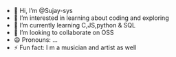 - 👋 Hi, I’m @Sujay-sys
- 👀 I’m interested in learning about coding and exploring
- 🌱 I’m currently learning C,JS,python & SQL
- 💞️ I’m looking to collaborate on OSS
- 😄 Pronouns: ...
- ⚡ Fun fact: I m a musician and artist as well

<!---
Sujay-sys/Sujay-sys is a ✨ special ✨ repository because its `README.md` (this file) appears on your GitHub profile.
You can click the Preview link to take a look at your changes.
--->
